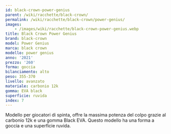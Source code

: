 ```yaml
---
id: black-crown-power-genius
parent: /wiki/racchette/black-crown/
permalink: /wiki/racchette/black-crown/power-genius/
images:
    - /images/wiki/racchette/black-crown-power-genius.webp
title: Black Crown Power Genius
brand: black-crown
model: Power Genius
marca: black crown
modello: power genius
anno: '2021'
prezzo: '260'
forma: goccia
bilanciamento: alto
peso: 355-370
livello: avanzato
materiale: carbonio 12k
gomma: EVA black
superficie: ruvida
index: 7
---
```

Modello per giocatori di spinta, offre la massima potenza del colpo grazie al carbonio 12k e una gomma Black EVA. Questo modello ha una forma a goccia e una superficie ruvida.